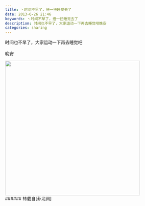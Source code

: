 ```yaml
---
title: 丶时间不早了，扭一扭睡觉去了
date: 2013-6-26 21:46
keywords: 丶时间不早了，扭一扭睡觉去了
description: 时间也不早了，大家运动一下再去睡觉吧晚安
categories: sharing
---
```

<td class="t_f" id="postmessage_9849">

时间也不早了，大家运动一下再去睡觉吧<br/>
<br/>
晚安<br/>

<img aid="4204" class="zoom" data-cf-modified-e7cfa0b171a4a667307ce54b-="" file="data/attachment/forum/201306/26/214453ummwi6jrioscm9cg.jpg" id="aimg_4204" inpost="1" onclick="" onmouseover="" src="http://www.flw.ph/data/attachment/forum/201306/26/214453ummwi6jrioscm9cg.jpg" width="440" zoomfile="data/attachment/forum/201306/26/214453ummwi6jrioscm9cg.jpg"/>


<br/>
</td>
###### 转载自[菲龙网]